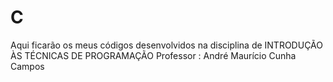 # C
Aqui ficarão os meus códigos desenvolvidos na disciplina de INTRODUÇÃO ÀS TÉCNICAS DE PROGRAMAÇÃO
Professor : André Maurício Cunha Campos